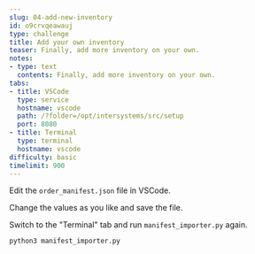 ```yaml
---
slug: 04-add-new-inventory
id: o9crvqeawauj
type: challenge
title: Add your own inventory
teaser: Finally, add more inventory on your own.
notes:
- type: text
  contents: Finally, add more inventory on your own.
tabs:
- title: VSCode
  type: service
  hostname: vscode
  path: /?folder=/opt/intersystems/src/setup
  port: 8080
- title: Terminal
  type: terminal
  hostname: vscode
difficulty: basic
timelimit: 900
---
```

Edit the `order_manifest.json` file in VSCode.

Change the values as you like and save the file.

Switch to the "Terminal" tab and run `manifest_importer.py` again.
```
python3 manifest_importer.py
```